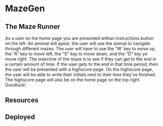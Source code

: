 # MazeGen

## The Maze Runner
As a user on the home page you are presented withan instructions button on the left.
An amimal will apear, the user will use the animal to navigate through different mazes.
The user will have to use the "W' key to move up, the "A" key to move left, the "S" key to move down, and the "D" key yo move right.
The onjective of the maze is to see if they can get to the end in a certain amount of time.
If the user gets to the end in that time period, then the user will be presented with a highscore page. 
On the highscore page, the user will be able to write their initials next to their time they've finished.
The highscore page will also be on the home page on the top right.
Goodluck!

## Resources


## Deployed 
